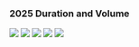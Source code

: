 ### 2025 Duration and Volume

<!--
<img src="https://lh3.googleusercontent.com/d/1aTyEx9fnMJslPdiBjveijEGYyKrvvHOx">
<img src="https://lh3.googleusercontent.com/d/1gzQPREee-b0CVPUmHn8JB5jEkWFrGFd6">
-->

<img src="https://lh3.googleusercontent.com/d/1rIhMkIb92NFANt0TrbLmb79nql_GxByu">
<img src="https://lh3.googleusercontent.com/d/1r8UsC_U-j9nU0AMkayrmQ9Mvfpek2LjE">
<img src="https://lh3.googleusercontent.com/d/11g-I1EZtlgFBsh8IvE5kfQnm1-Q398Fv">
<img src="https://lh3.googleusercontent.com/d/117parBhMY-M9Hnw9qOIXdnRwokE1yIdj">
<img src="https://lh3.googleusercontent.com/d/1kK6-8APNGP-VhnhZ12axl6ka1fkxyMoA">

<script>
  // Add a timestamp to all image URLs that use Google Drive links
  document.querySelectorAll('img').forEach((img) => {
    const src = img.src;

    // Check if the src is a Google Drive image URL
    if (src.includes('lh3.googleusercontent.com')) {
      const timestampedSrc = `${src}?t=${Date.now()}`;
      img.src = timestampedSrc; // Update the src attribute with a timestamp
    }
  });
</script>
